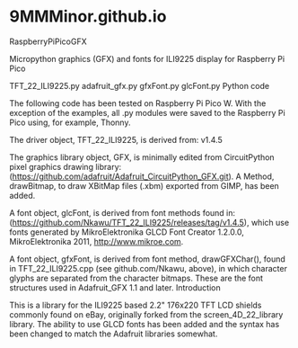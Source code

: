 # 9MMMinor.github.io
RaspberryPiPicoGFX

Micropython graphics (GFX) and fonts for ILI9225 display for Raspberry Pi Pico

TFT_22_ILI9225.py adafruit_gfx.py gfxFont.py glcFont.py
Python code

The following code has been tested on Raspberry Pi Pico W. With the exception of the examples, all .py modules were saved to the Raspberry Pi Pico using, for example, Thonny.

The driver object, TFT_22_ILI9225, is derived from: v1.4.5

The graphics library object, GFX, is minimally edited from CircuitPython pixel graphics drawing library: (https://github.com/adafruit/Adafruit_CircuitPython_GFX.git). A Method, drawBitmap, to draw XBitMap files (.xbm) exported from GIMP, has been added.

A font object, glcFont, is derived from font methods found in: (https://github.com/Nkawu/TFT_22_ILI9225/releases/tag/v1.4.5), which use fonts generated by MikroElektronika GLCD Font Creator 1.2.0.0, MikroElektronika 2011, http://www.mikroe.com.

A font object, gfxFont, is derived from font method, drawGFXChar(), found in TFT_22_ILI9225.cpp (see github.com/Nkawu, above), in which character glyphs are separated from the character bitmaps. These are the font structures used in Adafruit_GFX 1.1 and later.
Introduction

This is a library for the ILI9225 based 2.2" 176x220 TFT LCD shields commonly found on eBay, originally forked from the screen_4D_22_library library. The ability to use GLCD fonts has been added and the syntax has been changed to match the Adafruit libraries somewhat.
